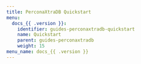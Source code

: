```yaml
---
title: PerconaXtraDB Quickstart
menu:
  docs_{{ .version }}:
    identifier: guides-perconaxtradb-quickstart
    name: Quickstart
    parent: guides-perconaxtradb
    weight: 15
menu_name: docs_{{ .version }}
---
```

